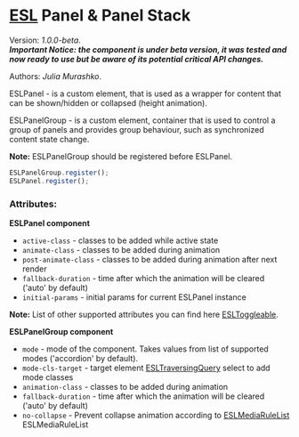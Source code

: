 # [ESL](../../../README.md) Panel & Panel Stack

Version: *1.0.0-beta*.  
***Important Notice: the component is under beta version, it was tested and now ready to use but be aware of its potential critical API changes.***

Authors: *Julia Murashko*.

ESLPanel - is a custom element, that is used as a wrapper for content that 
can be shown/hidden or collapsed (height animation).

ESLPanelGroup - is a custom element, container that is used to control a group of panels and provides group behaviour, such as synchronized content state change.

**Note:** ESLPanelGroup should be registered before ESLPanel.

```javascript
ESLPanelGroup.register();
ESLPanel.register();
```

### Attributes:

**ESLPanel component**

 - `active-class` - classes to be added while active state
 - `animate-class` - classes to be added during animation
 - `post-animate-class` - classes to be added during animation after next render
 - `fallback-duration` - time after which the animation will be cleared ('auto' by default)
 - `initial-params` - initial params for current ESLPanel instance
 
**Note:** List of other supported attributes you can find here [ESLToggleable](./../esl-toggleable/README.md).
 
**ESLPanelGroup component**
 
- `mode` - mode of the component. Takes values from list of supported modes ('accordion' by default).
- `mode-cls-target` - target element [ESLTraversingQuery](./../esl-traversing-query/README.md) select to add mode classes
- `animation-class` - classes to be added during animation
- `fallback-duration` - time after which the animation will be cleared ('auto' by default)
- `no-collapse` - Prevent collapse animation according to [ESLMediaRuleList](./../esl-media-query/README.md) ESLMediaRuleList
